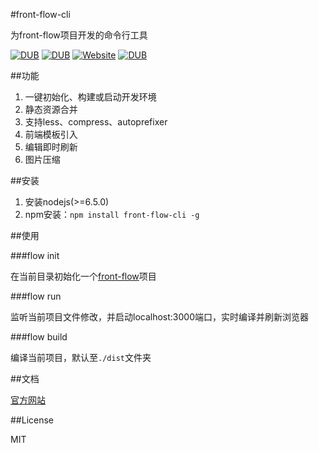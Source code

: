 #front-flow-cli

为front-flow项目开发的命令行工具

[![DUB](https://img.shields.io/badge/npm-v1.2.0-blue.svg?maxAge=2592000)]() [![DUB](https://img.shields.io/badge/nodejs%20support-v6.5.0-green.svg?maxAge=2592000)]() [![Website](https://img.shields.io/website-up-down-green-red/http/shields.io.svg?maxAge=2592000)](http://zangtao.org/projects/front-flow-cli/) [![DUB](https://img.shields.io/dub/l/vibe-d.svg?maxAge=2592000)]()


##功能

1. 一键初始化、构建或启动开发环境
2. 静态资源合并
3. 支持less、compress、autoprefixer
4. 前端模板引入
5. 编辑即时刷新
6. 图片压缩

##安装

1. 安装nodejs(>=6.5.0)
2. npm安装：`npm install front-flow-cli -g`

##使用

###flow init

在当前目录初始化一个[front-flow](https://github.com/tower1229/front-flow-template)项目

###flow run

监听当前项目文件修改，并启动localhost:3000端口，实时编译并刷新浏览器

###flow build

编译当前项目，默认至`./dist`文件夹

##文档

[官方网站](http://zangtao.org/projects/front-flow-cli/)

##License 

MIT
